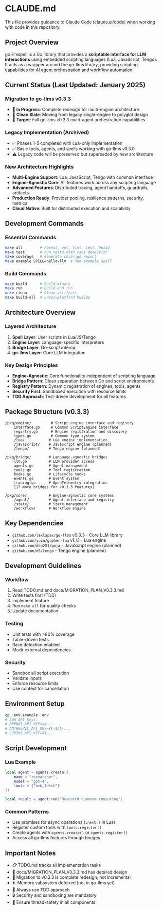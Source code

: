 # CLAUDE.md

This file provides guidance to Claude Code (claude.ai/code) when working with code in this repository.

## Project Overview

go-llmspell is a Go library that provides a **scriptable interface for LLM interactions** using embedded scripting languages (Lua, JavaScript, Tengo). It acts as a wrapper around the go-llms library, providing scripting capabilities for AI agent orchestration and workflow automation.

## Current Status (Last Updated: January 2025)

### Migration to go-llms v0.3.3
- 🚧 **In Progress**: Complete redesign for multi-engine architecture
- 🚧 **Clean Slate**: Moving from legacy single-engine to polyglot design
- 🚧 **Target**: Full go-llms v0.3.3 multi-agent orchestration capabilities

### Legacy Implementation (Archived)
- ✅ Phases 1-5 completed with Lua-only implementation
- ✅ Basic tools, agents, and spells working with go-llms v0.3.0
- ⚠️ Legacy code will be preserved but superseded by new architecture

### New Architecture Highlights
- **Multi-Engine Support**: Lua, JavaScript, Tengo with common interface
- **Engine-Agnostic Core**: All features work across any scripting language
- **Advanced Features**: Distributed tracing, agent handoffs, guardrails, artifacts
- **Production Ready**: Provider pooling, resilience patterns, security, metrics
- **Cloud Native**: Built for distributed execution and scalability

## Development Commands

### Essential Commands
```bash
make all        # Format, vet, lint, test, build
make test       # Run tests with race detection
make coverage   # Generate coverage report
make example SPELL=hello-llm  # Run example spell
```

### Build Commands
```bash
make build      # Build binary
make run        # Build and run
make clean      # Clean artifacts
make build-all  # Cross-platform builds
```

## Architecture Overview

### Layered Architecture
1. **Spell Layer**: User scripts in Lua/JS/Tengo
2. **Engine Layer**: Language-specific interpreters
3. **Bridge Layer**: Go-script interop
4. **go-llms Layer**: Core LLM integration

### Key Design Principles
- **Engine-Agnostic**: Core functionality independent of scripting language
- **Bridge Pattern**: Clean separation between Go and script environments
- **Registry Pattern**: Dynamic registration of engines, tools, agents
- **Security First**: Sandboxed execution with resource limits
- **TDD Approach**: Test-driven development for all features

## Package Structure (v0.3.3)
```
/pkg/engine/         # Script engine interface and registry
    interface.go     # Common ScriptEngine interface
    registry.go      # Engine registration and discovery
    types.go         # Common type system
    /lua/           # Lua engine implementation
    /javascript/    # JavaScript engine (planned)
    /tengo/         # Tengo engine (planned)

/pkg/bridge/        # Language-agnostic bridges
    llm.go          # LLM provider access
    agents.go       # Agent management
    tools.go        # Tool registration
    hooks.go        # Lifecycle hooks
    events.go       # Event system
    tracing.go      # OpenTelemetry integration
    [17 more bridges for v0.3.3 features]

/pkg/core/          # Engine-agnostic core systems
    /agent/         # Agent interface and registry
    /state/         # State management
    /workflow/      # Workflow engine
```

## Key Dependencies
- `github.com/lexlapax/go-llms` v0.3.3 - Core LLM library
- `github.com/yuin/gopher-lua` v1.1.1 - Lua engine
- `github.com/dop251/goja` - JavaScript engine (planned)
- `github.com/d5/tengo` - Tengo engine (planned)

## Development Guidelines

### Workflow
1. Read TODO.md and docs/MIGRATION_PLAN_V0.3.3.md
2. Write tests first (TDD)
3. Implement feature
4. Run `make all` for quality checks
5. Update documentation

### Testing
- Unit tests with >80% coverage
- Table-driven tests
- Race detection enabled
- Mock external dependencies

### Security
- Sandbox all script execution
- Validate inputs
- Enforce resource limits
- Use context for cancellation

## Environment Setup
```bash
cp .env.example .env
# Add API keys:
# OPENAI_API_KEY=sk-...
# ANTHROPIC_API_KEY=sk-ant-...
# GEMINI_API_KEY=AI...
```

## Script Development

### Lua Example
```lua
local agent = agents.create({
    name = "researcher",
    model = "gpt-4",
    tools = {"web_fetch"}
})

local result = agent:run("Research quantum computing")
```

### Common Patterns
- Use promises for async operations (`.next()` in Lua)
- Register custom tools with `tools.register()`
- Create agents with `agents.create()` or `agents.register()`
- Access all go-llms features through bridges

## Important Notes
- 📋 TODO.md tracks all implementation tasks
- 📄 docs/MIGRATION_PLAN_V0.3.3.md has detailed design
- 🔄 Migration to v0.3.3 is complete redesign, not incremental
- ⏸️ Memory subsystem deferred (not in go-llms yet)
- 🧪 Always use TDD approach
- 🔒 Security and sandboxing are mandatory
- 🧵 Ensure thread-safety in all components